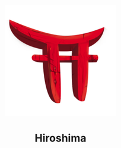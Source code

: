 <p align="center">
  <img src="../assets/logo.png" height=300 width=300 />
<p/>

<h1 align="center">Hiroshima<h1/>